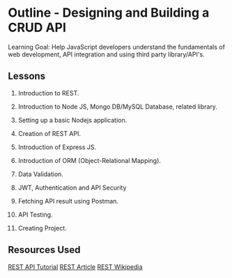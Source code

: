 # Outline - Designing and Building a CRUD API

Learning Goal: Help JavaScript developers understand the fundamentals of web development, API integration and using third party library/API's.

## Lessons

1. Introduction to REST.

2. Introduction to Node JS, Mongo DB/MySQL Database, related library.

3. Setting up a basic Nodejs application.

4. Creation of REST API.

5. Introduction of Express JS.

6. Introduction of ORM (Object-Relational Mapping).

7. Data Validation.

8. JWT, Authentication and API Security

9. Fetching API result using Postman.

10. API Testing.

11. Creating Project.

## Resources Used

[REST API Tutorial](https://restfulapi.net/)
[REST Article](https://www.codecademy.com/articles/what-is-rest)
[REST Wikipedia](https://en.wikipedia.org/wiki/Representational_state_transfer)
